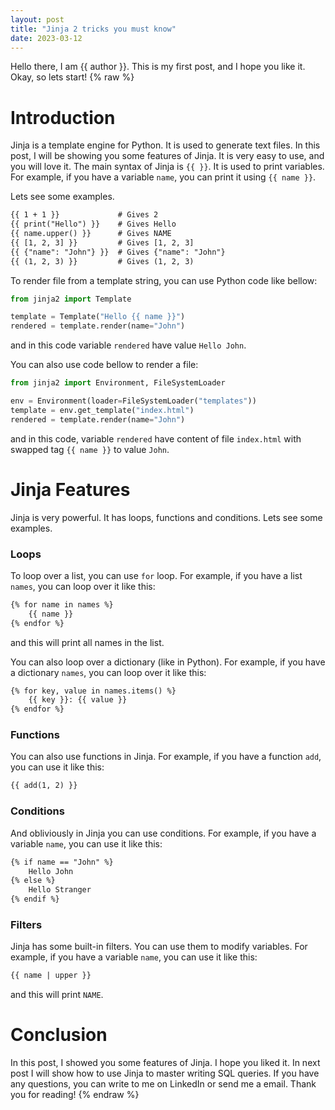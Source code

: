 ```yaml
---
layout: post
title: "Jinja 2 tricks you must know"
date: 2023-03-12
---
```

Hello there, I am {{ author }}. This is my first post, and I hope you like it. Okay, so lets start!
{% raw %}
# Introduction
Jinja is a template engine for Python. It is used to generate text files. In this post, I will be 
showing you some features of Jinja. It is very easy to use, and you will love it. The main syntax 
of Jinja is `{{ }}`. It is used to print variables. For example, if you have a variable `name`, 
you can print it using `{{ name }}`. 

Lets see some examples.
```txt
{{ 1 + 1 }}             # Gives 2
{{ print("Hello") }}    # Gives Hello
{{ name.upper() }}      # Gives NAME
{{ [1, 2, 3] }}         # Gives [1, 2, 3]
{{ {"name": "John"} }}  # Gives {"name": "John"}
{{ (1, 2, 3) }}         # Gives (1, 2, 3)
```

To render file from a template string, you can use Python code like bellow:
```python
from jinja2 import Template

template = Template("Hello {{ name }}")
rendered = template.render(name="John")
```
and in this code variable `rendered` have value `Hello John`.

You can also use code bellow to render a file:
```python
from jinja2 import Environment, FileSystemLoader

env = Environment(loader=FileSystemLoader("templates"))
template = env.get_template("index.html")
rendered = template.render(name="John")
```
and in this code, variable `rendered` have content of file `index.html` with swapped tag `{{ name }}` to value `John`.

# Jinja Features
Jinja is very powerful. It has loops, functions and conditions. Lets see some examples.

### Loops
To loop over a list, you can use `for` loop. For example, if you have a list `names`, you can loop over it like this:
```txt
{% for name in names %}
    {{ name }}
{% endfor %}
```
and this will print all names in the list.

You can also loop over a dictionary (like in Python). For example, if you have a dictionary `names`, you can loop over it like this:
```txt
{% for key, value in names.items() %}
    {{ key }}: {{ value }}
{% endfor %}
```

### Functions
You can also use functions in Jinja. For example, if you have a function `add`, you can use it like this:
```txt
{{ add(1, 2) }}
```

### Conditions
And obliviously in Jinja you can use conditions. For example, if you have a variable `name`, you can use it like this:
```txt
{% if name == "John" %}
    Hello John
{% else %}
    Hello Stranger
{% endif %}
```

### Filters
Jinja has some built-in filters. You can use them to modify variables. For example, if you have a variable `name`, you can use it like this:
```txt
{{ name | upper }}
```
and this will print `NAME`.


# Conclusion
In this post, I showed you some features of Jinja. I hope you liked it. In next post I will show how to use Jinja to master writing SQL queries. If you have any questions, you can write to me on LinkedIn or send me a email. Thank you for reading!
{% endraw %}
